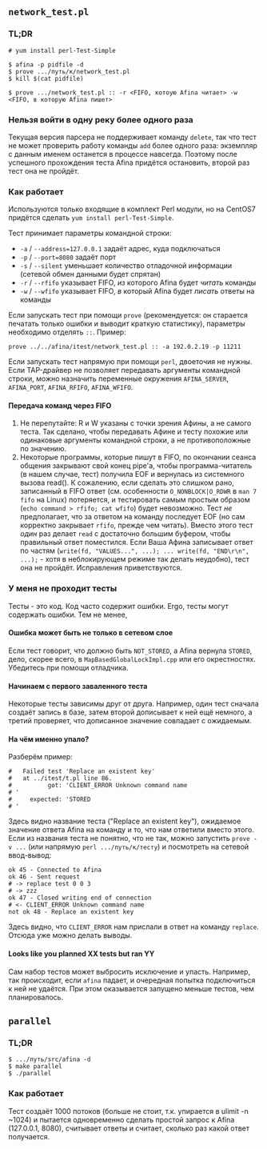 ## `network_test.pl`

### TL;DR

    # yum install perl-Test-Simple

	$ afina -p pidfile -d
	$ prove .../путь/к/network_test.pl
	$ kill $(cat pidfile)

	$ prove .../network_test.pl :: -r <FIFO, котоую Afina читает> -w <FIFO, в которую Afina пишет>

### Нельзя войти в одну реку более одного раза

Текущая версия парсера не поддерживает команду `delete`, так что тест не может проверить работу команды `add` более одного раза: экземпляр с данным именем останется в процессе навсегда. Поэтому после успешного прохождения теста Afina придётся остановить, второй раз тест она не пройдёт.

### Как работает

Используются только входящие в комплект Perl модули, но на CentOS7 придётся сделать `yum install perl-Test-Simple`.

Тест принимает параметры командной строки:

* `-a` / `--address=127.0.0.1` задаёт адрес, куда подключаться
* `-p` / `--port=8080` задаёт порт
* `-s` / `--silent` уменьшает количество отладочной информации (сетевой обмен данными будет спрятан)
* `-r` / `--rfifo` указывает FIFO, *из* которого Afina будет *читать* команды
* `-w` / `--wfifo` указывает FIFO, *в* который Afina будет *писать* ответы на команды

Если запускать тест при помощи `prove` (рекомендуется: он старается печатать только ошибки и выводит краткую статистику), параметры необходимо отделять `::`. Пример:

    prove ../../afina/itest/network_test.pl :: -a 192.0.2.19 -p 11211

Если запускать тест напрямую при помощи `perl`, двоеточия не нужны. Если TAP-драйвер не позволяет передавать аргументы командной строки, можно назначить переменные окружения `AFINA_SERVER`, `AFINA_PORT`, `AFINA_RFIFO`, `AFINA_WFIFO`.

#### Передача команд через FIFO

1. Не перепутайте: R и W указаны с точки зрения Афины, а не самого теста. Так сделано, чтобы передавать Афине и тесту похожие или одинаковые аргументы командной строки, а не противоположные по значению.
2. Некоторые программы, которые пишут в FIFO, по окончании сеанса общения закрывают свой конец pipe'а, чтобы программа-читатель (в нашем случае, тест) получила EOF и вернулась из системного вызова read(). К сожалению, если сделать это слишком рано, записанный в FIFO ответ (см. особенности `O_NONBLOCK|O_RDWR` в `man 7 fifo` на Linux) потеряется, и тестировать самым простым образом (`echo command > rfifo; cat wfifo`) будет невозможно. Тест *не* предполагает, что за ответом на команду последует EOF (но сам корректно закрывает `rfifo`, прежде чем читать). Вместо этого тест *один* раз делает `read` с достаточно большим буфером, чтобы правильный ответ поместился. Если Ваша Афина записывает ответ по частям (`write(fd, "VALUES...", ...); ... write(fd, "END\r\n", ...);` - хотя в неблокирующем режиме так делать неудобно), тест она не пройдёт. Исправления приветствуются.

### У меня не проходит тесты

Тесты - это код. Код часто содержит ошибки. Ergo, тесты могут содержать ошибки. Тем не менее,

#### Ошибка может быть не только в сетевом слое

Если тест говорит, что должно быть `NOT_STORED`, а Afina вернула `STORED`, дело, скорее всего, в `MapBasedGlobalLockImpl.cpp` или его окрестностях. Убедитесь при помощи отладчика.

#### Начинаем с первого заваленного теста

Некоторые тесты зависимы друг от друга. Например, один тест сначала создаёт запись в базе, затем второй дописывает к ней ещё немного, а третий проверяет, что дописанное значение совпадает с ожидаемым.

#### На чём именно упало?

Разберём пример:

    #   Failed test 'Replace an existent key'
    #   at ../itest/t.pl line 86.
    #          got: 'CLIENT_ERROR Unknown command name
    # '
    #     expected: 'STORED
    # '

Здесь видно название теста ("Replace an existent key"), ожидаемое значение ответа Afina на команду и то, что нам ответили вместо этого. Если из названия теста не понятно, что не так, можно запустить `prove -v ...` (или напрямую `perl .../путь/к/тесту`) и посмотреть на сетевой ввод-вывод:

    ok 45 - Connected to Afina
    ok 46 - Sent request
    # -> replace test 0 0 3
    # -> zzz
    ok 47 - Closed writing end of connection
    # <- CLIENT_ERROR Unknown command name
    not ok 48 - Replace an existent key

Здесь видно, что `CLIENT_ERROR` нам прислали в ответ на команду `replace`. Отсюда уже можно делать выводы.

#### Looks like you planned XX tests but ran YY

Сам набор тестов может выбросить исключение и упасть. Например, так происходит, если `afina` падает, и очередная попытка подключиться к ней не удаётся. При этом оказывается запущено меньше тестов, чем планировалось.

## `parallel`

### TL;DR

	$ .../путь/src/afina -d
    $ make parallel
	$ ./parallel

### Как работает

Тест создаёт 1000 потоков (больше не стоит, т.к. упирается в ulimit -n ~1024) и пытается одновременно сделать простой запрос к Afina (127.0.0.1, 8080), считывает ответы и считает, сколько раз какой ответ получается.
